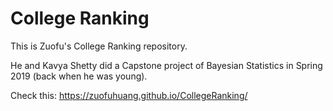 # College Ranking

This is Zuofu's College Ranking repository. 

He and Kavya Shetty did a Capstone project of Bayesian Statistics in Spring 2019 (back when he was young).

Check this: https://zuofuhuang.github.io/CollegeRanking/
